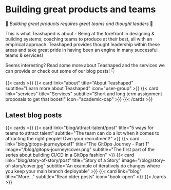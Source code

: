 # Building great products and teams
🌟 *Building great products requires great teams and thought leaders* 🌟

This is what Teashaped is about -
Being at the forefront in designing & building systems, coaching teams to produce at their best, all with an empirical approach.
Teashaped provides thought leadership within these areas and take great pride in having been an engine in many successful teams &
services!

Seems interesting? Read some more about Teashaped and the services we can provide or check out some of our blog posts! 👇

{{< cards >}}
  {{< card link="about" title="About Teashaped" subtitle="Learn more about Teashaped" icon="user-group" >}}
  {{< card link="services" title="Services" subtitle="Short and long term assignment proposals to get that boost!" icon="academic-cap" >}}
{{< /cards >}}

## Latest blog posts

{{< cards >}}
  {{< card link="blog/attract-talent/post" title="5 ways for teams to attract talent" subtitle="The team can do a lot when it comes to attracting the right people! Own your recruitment!" >}}
  {{< card link="blog/gitops-journey/post1" title="The GitOps Journey - Part 1" image="/blog/gitops-journey/cover.png" subtitle="The first part of the series about building CI/CD in a GitOps fashion" >}}
  {{< card link="blog/story-of-story/post" title="Story of a Story" image="/blog/story-of-story/cover.jpg" subtitle="An example of iteratively do changes where you keep your main branch deployable" >}}
  {{< card link="blog" title="More..." subtitle="Read older posts" icon="book-open" >}}
{{< /cards >}}

